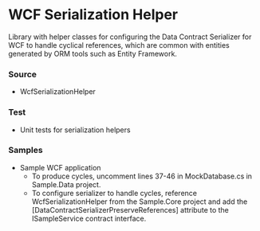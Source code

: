 WCF Serialization Helper
=======================

Library with helper classes for configuring the Data Contract Serializer for WCF to handle cyclical references, which are common with entities generated by ORM tools such as Entity Framework.

### Source
- WcfSerializationHelper

### Test
- Unit tests for serialization helpers

### Samples
- Sample WCF application
  + To produce cycles, uncomment lines 37-46 in MockDatabase.cs
    in Sample.Data project.
  + To configure serializer to handle cycles, reference WcfSerializationHelper
    from the Sample.Core project and add the [DataContractSerializerPreserveReferences] attribute
	to the ISampleService contract interface.
